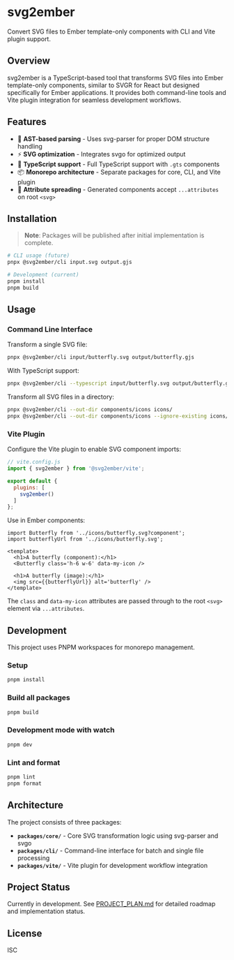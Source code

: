# svg2ember

Convert SVG files to Ember template-only components with CLI and Vite plugin support.

## Overview

svg2ember is a TypeScript-based tool that transforms SVG files into Ember template-only components, similar to SVGR for React but designed specifically for Ember applications. It provides both command-line tools and Vite plugin integration for seamless development workflows.

## Features

- 🎯 **AST-based parsing** - Uses svg-parser for proper DOM structure handling
- ⚡ **SVG optimization** - Integrates svgo for optimized output  
- 🔧 **TypeScript support** - Full TypeScript support with `.gts` components
- 📦 **Monorepo architecture** - Separate packages for core, CLI, and Vite plugin
- 🎨 **Attribute spreading** - Generated components accept `...attributes` on root `<svg>`

## Installation

> **Note**: Packages will be published after initial implementation is complete.

```bash
# CLI usage (future)
pnpx @svg2ember/cli input.svg output.gjs

# Development (current)
pnpm install
pnpm build
```

## Usage

### Command Line Interface

Transform a single SVG file:
```bash
pnpx @svg2ember/cli input/butterfly.svg output/butterfly.gjs
```

With TypeScript support:
```bash
pnpx @svg2ember/cli --typescript input/butterfly.svg output/butterfly.gts
```

Transform all SVG files in a directory:
```bash
pnpx @svg2ember/cli --out-dir components/icons icons/
pnpx @svg2ember/cli --out-dir components/icons --ignore-existing icons/
```

### Vite Plugin

Configure the Vite plugin to enable SVG component imports:

```js
// vite.config.js
import { svg2ember } from '@svg2ember/vite';

export default {
  plugins: [
    svg2ember()
  ]
};
```

Use in Ember components:
```gts
import Butterfly from '../icons/butterfly.svg?component';
import butterflyUrl from '../icons/butterfly.svg';

<template>
  <h1>A butterfly (component):</h1>
  <Butterfly class='h-6 w-6' data-my-icon />
  
  <h1>A butterfly (image):</h1>
  <img src={{butterflyUrl}} alt='butterfly' />
</template>
```

The `class` and `data-my-icon` attributes are passed through to the root `<svg>` element via `...attributes`.

## Development

This project uses PNPM workspaces for monorepo management.

### Setup
```bash
pnpm install
```

### Build all packages
```bash
pnpm build
```

### Development mode with watch
```bash
pnpm dev
```

### Lint and format
```bash
pnpm lint
pnpm format
```

## Architecture

The project consists of three packages:

- **`packages/core/`** - Core SVG transformation logic using svg-parser and svgo
- **`packages/cli/`** - Command-line interface for batch and single file processing  
- **`packages/vite/`** - Vite plugin for development workflow integration

## Project Status

Currently in development. See [PROJECT_PLAN.md](./PROJECT_PLAN.md) for detailed roadmap and implementation status.

## License

ISC
